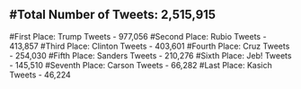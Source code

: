 #Total Number of Tweets: 2,515,915 
---
#First Place: Trump Tweets - 977,056
#Second Place: Rubio Tweets - 413,857
#Third Place: Clinton Tweets - 403,601
#Fourth Place: Cruz Tweets - 254,030
#Fifth Place: Sanders Tweets - 210,276
#Sixth Place: Jeb! Tweets - 145,510
#Seventh Place: Carson Tweets - 66,282
#Last Place: Kasich Tweets - 46,224

